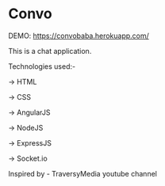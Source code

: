 # Convo

DEMO: https://convobaba.herokuapp.com/

This is a chat application.

Technologies used:-

-> HTML

-> CSS

-> AngularJS

-> NodeJS

-> ExpressJS

-> Socket.io

Inspired by - TraversyMedia youtube channel
